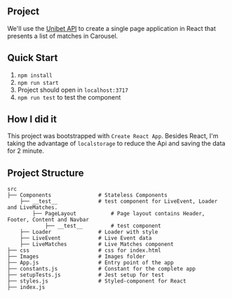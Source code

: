 ## Project

We'll use the [Unibet API](http://api.unicdn.net/v1/feeds/sportsbook/event/live.jsonp?app_id=ca7871d7&app_key=5371c125b8d99c8f6b5ff9a12de8b85a) to create a single page application in React that
presents a list of matches in Carousel.

## Quick Start

1. `npm install`
2. `npm run start`
3. Project should open in `localhost:3717`
4. `npm run test` to test the component

## How I did it

This project was bootstrapped with `Create React App`. Besides React, I'm taking the advantage of `localstorage` to reduce the Api and saving the data for 2 minute.

## Project Structure

```
src
├── Components               # Stateless Components
    ├── __test__             # test component for LiveEvent, Loader and LiveMatches.
        ├── PageLayout           # Page layout contains Header, Footer, Content and Navbar
            ├── __test__         # test component
    ├── Loader               # Loader with style
    ├── LiveEvent            # Live Event data
    ├── LiveMatches          # Live Matches component
├── css                      # css for index.html
├── Images                   # Images folder
├── App.js                   # Entry point of the app
├── constants.js             # Constant for the complete app
├── setupTests.js            # Jest setup for test
├── styles.js                # Styled-component for React
├── index.js
```
